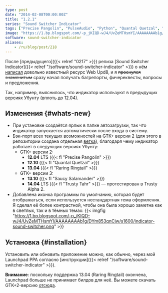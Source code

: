 ```yaml
---
type: post
date: "2014-02-08T00:00:00Z"
title: "1.2.1"
series: "Sound Switcher Indicator"
tags: ["Precise Pangolin", "PulseAudio", "Python", "Quantal Quetzal", "Raring Ringtail", "Saucy Salamander", "Sound Switcher Indicator", "Trusty Tahr", "Ubuntu", "Unity", "звук", "индикатор"]
image: "https://1.bp.blogspot.com/-p_jKIQD-wJ4/UvZeMTHsmYI/AAAAAAAAb1g/DYm853qnCjw/s1600/indicator-sound-switcher.png"
software: sound-switcher-indicator
aliases:
    - /ru/blog/post/218
---
```


После [предыдущего]({{< relref "0217" >}}) релиза [Sound Switcher Indicator]({{< relref "/software/sound-switcher-indicator" >}}) о нём [написал](http://www.webupd8.org/2014/02/sound-switcher-ubuntu-indicator.html) довольно известный ресурс Web Upd8, и я ~~проснулся знаменитым~~ сразу начал получать багрепорты, фичереквесты, вопросы и предложения.

Так, например, выяснилось, что индикатор используют в предыдущих версиях Убунту (вплоть до 12.04).

## Изменения {#whats-new}

<!--more-->

* При установке создаётся ярлык в папке автозагрузки, так что индикатор запускается автоматически после входа в систему.
* Бэк-порт всех текущих возможностей на GTK+ версии 2 (для этого в репозитории создана отдельная [ветка](https://github.com/yktoo/indicator-sound-switcher/tree/gtk2)), благодаря чему индикатор работает в следующих версиях Убунту:
  * GTK+ версии 2:
      * **12.04** LTS ({{< fl "Precise Pangolin" >}})
      * **12.10** ({{< fl "Quantal Quetzal" >}})
      * **13.04** ({{< fl "Raring Ringtail" >}})
  * GTK+ версии 3:
      * **13.10** ({{< fl "Saucy Salamander" >}})
      * **14.04** LTS ({{< fl "Trusty Tahr" >}}) — протестирован в Trusty Alpha 2.
* Добавлена иконка программы по умолчанию, которая будет отображаться, если используется нестандартная тема оформления. Я сделал её более контрастной, чтобы она была хорошо заметна как в светлых, так и в тёмных темах:
  {{< imgfig "https://1.bp.blogspot.com/-p_jKIQD-wJ4/UvZeMTHsmYI/AAAAAAAAb1g/DYm853qnCjw/s1600/indicator-sound-switcher.png" >}}

## Установка {#installation}

Установить или обновить приложение можно, как обычно, через мой Launchpad PPA согласно [инструкции]({{< relref "/software/sound-switcher-indicator" >}}).

**Внимание**: поскольку поддержка 13.04 (Raring Ringtail) окончена, Launchpad больше не принимает билдов для неё. Вы можете скачать GTK+2-версию [отсюда](http://ppa.launchpad.net/yktooo/ppa/ubuntu/pool/main/i/indicator-sound-switcher/).
